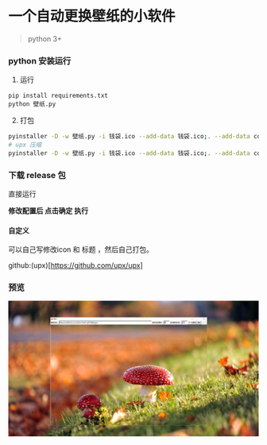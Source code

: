 # 一个自动更换壁纸的小软件
> python 3+

### python 安装运行
1. 运行
```bash
pip install requirements.txt
python 壁纸.py
```
2. 打包
```bash
pyinstaller -D -w 壁纸.py -i 钱袋.ico --add-data 钱袋.ico;. --add-data config.ini;.
# upx 压缩
pyinstaller -D -w 壁纸.py -i 钱袋.ico --add-data 钱袋.ico;. --add-data config.ini;. --upx-dir=upx/upx.exe
```

### 下载 release 包
直接运行

**修改配置后 点击确定 执行**

#### 自定义
可以自己写修改icon 和 标题 ，然后自己打包。

github:(upx)[https://github.com/upx/upx]
### 预览
![image](https://github.com/libaibuaidufu/auto-change-wallhaven/blob/master/preview.png)